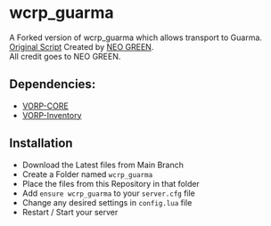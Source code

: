 # wcrp_guarma
A Forked version of wcrp_guarma which allows transport to Guarma. 
[Original Script](https://github.com/NeoGaming22/wcrp_guarma) Created by [NEO GREEN](https://github.com/NeoGaming22).  
All credit goes to NEO GREEN.

## Dependencies:
- [VORP-CORE](https://github.com/VORPCORE/VORP-Core)
- [VORP-Inventory](https://github.com/VORPCORE/VORP-Inventory)

## Installation
- Download the Latest files from Main Branch
- Create a Folder named `wcrp_guarma`
- Place the files from this Repository in that folder
- Add `ensure wcrp_guarma` to your `server.cfg` file
- Change any desired settings in `config.lua` file
- Restart / Start your server
